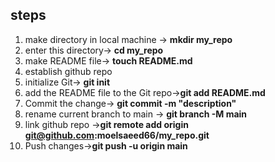 ## steps

1. make directory in local machine -> **mkdir my_repo**
2. enter this directory-> **cd my_repo**
3. make README file-> **touch README.md**
4. establish github repo
5. initialize Git-> **git init**
6. add the README file to the Git repo->**git add README.md**
7.  Commit the change-> **git commit -m "description"**
8.  rename current branch to main -> **git branch -M main**
9.  link github repo ->**git remote add origin git@github.com:moelsaeed66/my_repo.git**
10. Push changes->**git push -u origin main**
